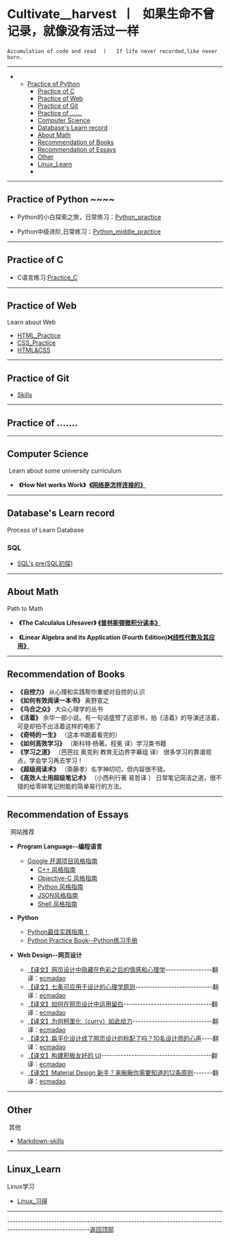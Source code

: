 <a id = "0"></a>
# Cultivate__harvest  丨   如果生命不曾记录，就像没有活过一样

    Accumulation of code and read  丨   If life never recorded,like never born.          
---
-
    - [Practice of Python](#1)
        - [Practice of C](#2)
        * [Practice of Web](#3)
        * [Practice of Git](#4)
        * [Practice of .......](#5)
        * [Computer Science ](#6)
        * [Database's Learn record](#7)
        * [About Math](#8)
        * [Recommendation of Books](#9)
        * [Recommendation of Essays](#10)
        * [Other](#11)
        * [Linux_Learn](#12)
        * 

---

<a id = "1"> </a> 
## Practice of Python ~~~~

* Python的小白探索之旅，日常练习：[Python_practice](https://github.com/wnz27/Cultivate__harvest/blob/master/Python_harvest.md)

* Python中级进阶,日常练习：[Python_middle_practice](https://github.com/wnz27/Cultivate__harvest/blob/master/codePractice/pythonMiddle.md)



---
<a id = "2"></a>
## Practice of C 

* C语言练习:[Practice_C](https://github.com/wnz27/Cultivate__harvest/blob/master/codePractice/C_Practice.md)


---
<a id = "3"></a>
## Practice of Web 
   Learn about Web
   
* [HTML_Practice](https://github.com/wnz27/webLearn/blob/master/HTML_Practice.md)
* [CSS_Practice](https://github.com/wnz27/webLearn/blob/master/CSS_Practice.md)
* [HTML&CSS](https://github.com/wnz27/webLearn/blob/master/HTML&CSS_practice.md)

---
<a id = "4"></a>
## Practice of Git 
- [Skills](https://github.com/wnz27/gitskills/blob/master/git%E4%B9%A0%E5%BE%97.md)

---
<a id = "5"></a>
## Practice of ....... 

---
<a id = "6"></a>
## Computer Science 
  Learn about some university curriculum
   
*  **《How Net works Work》**  [**《网络是怎样连接的》**](https://github.com/wnz27/Computer-Science/blob/master/%E7%BD%91%E7%BB%9C%E6%98%AF%E6%80%8E%E6%A0%B7%E8%BF%9E%E6%8E%A5%E7%9A%84%E5%AD%A6%E4%B9%A0%E7%AC%94%E8%AE%B0.md)

---
<a id = "7"></a>
## Database's Learn record 
   Process of Learn Database
     
### SQL 
* [SQL's pre(SQL初探)](https://github.com/wnz27/Database-s-Learn-Note/blob/master/SQL's%20pre.md)

---
<a id = "8"></a>
## About Math 
   Path to Math
   
*  **《The Calculalus Lifesaver》** [**《普林斯顿微积分读本》**](https://github.com/wnz27/About-Math/blob/master/%E3%80%8AThe%20Calculalus%20Lifesaver%E3%80%8B%20%E3%80%8A%E6%99%AE%E6%9E%97%E6%96%AF%E9%A1%BF%E5%BE%AE%E7%A7%AF%E5%88%86%E8%AF%BB%E6%9C%AC%E3%80%8B.md)

*  **《Linear Algebra and its Application (Fourth Edition)》**[**《线性代数及其应用》**](https://github.com/wnz27/About-Math/blob/master/%E3%80%8ALinear%20Algebra%20and%20its%20Application%20(Fourth%20Edition)%E3%80%8B%E3%80%8A%E7%BA%BF%E6%80%A7%E4%BB%A3%E6%95%B0%E5%8F%8A%E5%85%B6%E5%BA%94%E7%94%A8%E3%80%8B.md)

---
<a id = "9"></a>
## Recommendation of Books 

*  **《自控力》**    从心理和实践帮你重塑对自控的认识
*  **《如何有效阅读一本书》**   奥野宣之
*  **《乌合之众》**  大众心理学的丛书
*  **《活着》**  余华一部小说。有一句话盛赞了这部书，拍《活着》的导演还活着，可是却拍不出活着这样的电影了
*  **《奇特的一生》** （这本书跪着看完的）
*  **《如何高效学习》** （斯科特·杨著。程冕 译）学习类书籍 
*  **《学习之道》** （芭芭拉 奥克利 教育无边界字幕组 译） 很多学习的靠谱观点，学会学习再去学习！
*  **《超级阅读术》** （斋藤孝）名字神叨叨，但内容很不错。
*  **《高效人士用超级笔记术》** （小西利行著 易哲译 ） 日常笔记简洁之道，很不错的给零碎笔记附能的简单易行的方法。

---
<a id = "10"></a>
## Recommendation of Essays 
   网站推荐
   
- **Program Language--编程语言**
    - [Google 开源项目风格指南](http://zh-google-styleguide.readthedocs.io/en/latest/contents/)
        - [ C++ 风格指南 ](http://zh-google-styleguide.readthedocs.io/en/latest/google-cpp-styleguide/)
        - [Objective-C 风格指南](http://zh-google-styleguide.readthedocs.io/en/latest/google-objc-styleguide/)
        - [ Python 风格指南](http://zh-google-styleguide.readthedocs.io/en/latest/google-python-styleguide/)
        - [JSON风格指南](https://github.com/darcyliu/google-styleguide/blob/master/JSONStyleGuide.md)
        - [Shell 风格指南](http://zh-google-styleguide.readthedocs.io/en/latest/google-shell-styleguide/)
    
- **Python**
    - [Python最佳实践指南！](http://pythonguidecn.readthedocs.io/zh/latest/)
    - [Python Practice Book--Python练习手册](http://anandology.com/python-practice-book/index.html)
    
- **Web Design--网页设计**
    - [【译文】网页设计中隐藏在色彩之后的情感和心理学](https://github.com/ecmadao/Coding-Guide/blob/master/Notes/%E8%AF%91%E6%96%87/%E3%80%90%E8%AF%91%E6%96%87%E3%80%91%E7%BD%91%E9%A1%B5%E8%AE%BE%E8%AE%A1%E4%B8%AD%E9%9A%90%E8%97%8F%E5%9C%A8%E8%89%B2%E5%BD%A9%E4%B9%8B%E5%90%8E%E7%9A%84%E6%83%85%E6%84%9F%E5%92%8C%E5%BF%83%E7%90%86%E5%AD%A6.md#%E4%BA%92%E8%A1%A5%E8%89%B2)-----------------翻译：[ecmadao](https://github.com/ecmadao)
    - [【译文】七条可应用于设计的心理学原则](https://github.com/ecmadao/Coding-Guide/blob/master/Notes/%E8%AF%91%E6%96%87/%E3%80%90%E8%AF%91%E6%96%87%E3%80%91%E4%B8%83%E6%9D%A1%E5%8F%AF%E5%BA%94%E7%94%A8%E4%BA%8E%E8%AE%BE%E8%AE%A1%E7%9A%84%E5%BF%83%E7%90%86%E5%AD%A6%E5%8E%9F%E5%88%99.md)----------------------------翻译：[ecmadao](https://github.com/ecmadao)
    - [【译文】如何在网页设计中运用留白](https://github.com/ecmadao/Coding-Guide/blob/master/Notes/%E8%AF%91%E6%96%87/%E3%80%90%E8%AF%91%E6%96%87%E3%80%91%E5%A6%82%E4%BD%95%E5%9C%A8%E7%BD%91%E9%A1%B5%E8%AE%BE%E8%AE%A1%E4%B8%AD%E8%BF%90%E7%94%A8%E7%95%99%E7%99%BD.md)--------------------------------翻译：[ecmadao](https://github.com/ecmadao)
    - [【译文】为何柯里化（curry）如此给力](https://github.com/ecmadao/Coding-Guide/blob/master/Notes/%E8%AF%91%E6%96%87/%E3%80%90%E8%AF%91%E6%96%87%E3%80%91%E4%B8%BA%E4%BD%95%E6%9F%AF%E9%87%8C%E5%8C%96%EF%BC%88curry%EF%BC%89%E5%A6%82%E6%AD%A4%E7%BB%99%E5%8A%9B.md)-----------------------------翻译：[ecmadao](https://github.com/ecmadao)
    - [【译文】扁平化设计成了网页设计的标配了吗？10名设计师的心声](https://github.com/ecmadao/Coding-Guide/blob/master/Notes/%E8%AF%91%E6%96%87/%E3%80%90%E8%AF%91%E6%96%87%E3%80%91%E6%89%81%E5%B9%B3%E5%8C%96%E8%AE%BE%E8%AE%A1%E6%88%90%E4%BA%86%E7%BD%91%E9%A1%B5%E8%AE%BE%E8%AE%A1%E7%9A%84%E6%A0%87%E9%85%8D%E4%BA%86%E5%90%97%EF%BC%9F10%E5%90%8D%E8%AE%BE%E8%AE%A1%E5%B8%88%E7%9A%84%E5%BF%83%E5%A3%B0.md)----翻译：[ecmadao](https://github.com/ecmadao)
    - [【译文】构建积极友好的 UI](https://github.com/ecmadao/Coding-Guide/blob/master/Notes/%E8%AF%91%E6%96%87/%E3%80%90%E8%AF%91%E6%96%87%E3%80%91%E6%9E%84%E5%BB%BA%E7%A7%AF%E6%9E%81%E5%8F%8B%E5%A5%BD%E7%9A%84%20UI.md)----------------------------------------翻译：[ecmadao](https://github.com/ecmadao)
    - [【译文】Material Design 新手？来瞅瞅你需要知道的12条原则](https://github.com/ecmadao/Coding-Guide/blob/master/Notes/%E8%AF%91%E6%96%87/%E3%80%90%E8%AF%91%E6%96%87%E3%80%91Material%20Design%20%E6%96%B0%E6%89%8B%EF%BC%9F%E6%9D%A5%E7%9E%85%E7%9E%85%E4%BD%A0%E9%9C%80%E8%A6%81%E7%9F%A5%E9%81%93%E7%9A%8412%E6%9D%A1%E5%8E%9F%E5%88%99.md)-------翻译：[ecmadao](https://github.com/ecmadao)

---
<a id = "11"></a>
## Other 
  其他
  
- [Markdown-skills](https://github.com/wnz27/Cultivate__harvest/blob/master/Other_Learn/Markdown_skills.md)

---
<a id = "12"></a>
## Linux_Learn
  Linux学习
  
- [Linux_习得](https://github.com/wnz27/Learn_Linux/blob/master/Learn_Linux.md)



---
------------------------------------------------------------------------------------------------------------[返回顶部](#0)
